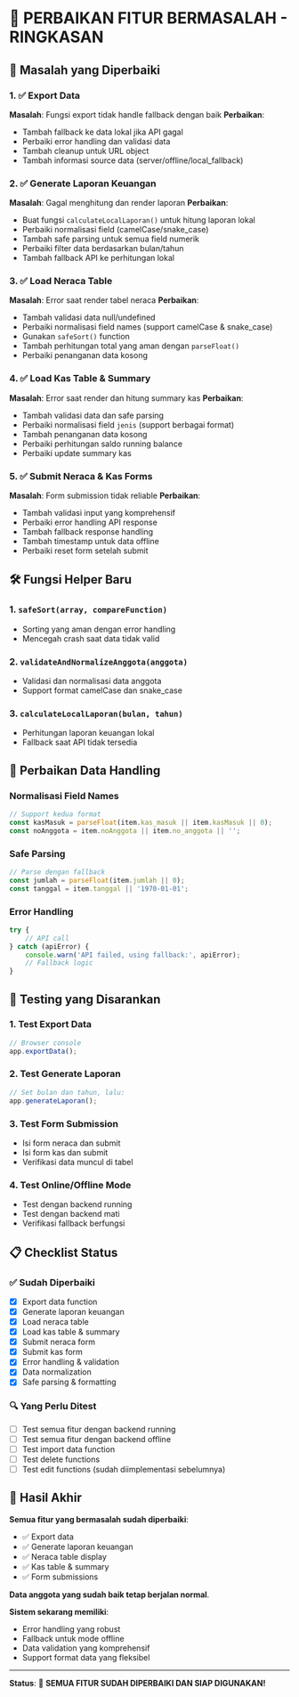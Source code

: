 # 🔧 PERBAIKAN FITUR BERMASALAH - RINGKASAN

## 🎯 Masalah yang Diperbaiki

### 1. ✅ **Export Data**
**Masalah**: Fungsi export tidak handle fallback dengan baik
**Perbaikan**:
- Tambah fallback ke data lokal jika API gagal
- Perbaiki error handling dan validasi data
- Tambah cleanup untuk URL object
- Tambah informasi source data (server/offline/local_fallback)

### 2. ✅ **Generate Laporan Keuangan**
**Masalah**: Gagal menghitung dan render laporan
**Perbaikan**:
- Buat fungsi `calculateLocalLaporan()` untuk hitung laporan lokal
- Perbaiki normalisasi field (camelCase/snake_case)
- Tambah safe parsing untuk semua field numerik
- Perbaiki filter data berdasarkan bulan/tahun
- Tambah fallback API ke perhitungan lokal

### 3. ✅ **Load Neraca Table**
**Masalah**: Error saat render tabel neraca
**Perbaikan**:
- Tambah validasi data null/undefined
- Perbaiki normalisasi field names (support camelCase & snake_case)
- Gunakan `safeSort()` function
- Tambah perhitungan total yang aman dengan `parseFloat()`
- Perbaiki penanganan data kosong

### 4. ✅ **Load Kas Table & Summary**
**Masalah**: Error saat render dan hitung summary kas
**Perbaikan**:
- Tambah validasi data dan safe parsing
- Perbaiki normalisasi field `jenis` (support berbagai format)
- Tambah penanganan data kosong
- Perbaiki perhitungan saldo running balance
- Perbaiki update summary kas

### 5. ✅ **Submit Neraca & Kas Forms**
**Masalah**: Form submission tidak reliable
**Perbaikan**:
- Tambah validasi input yang komprehensif
- Perbaiki error handling API response
- Tambah fallback response handling
- Tambah timestamp untuk data offline
- Perbaiki reset form setelah submit

## 🛠️ Fungsi Helper Baru

### 1. `safeSort(array, compareFunction)`
- Sorting yang aman dengan error handling
- Mencegah crash saat data tidak valid

### 2. `validateAndNormalizeAnggota(anggota)`
- Validasi dan normalisasi data anggota
- Support format camelCase dan snake_case

### 3. `calculateLocalLaporan(bulan, tahun)`
- Perhitungan laporan keuangan lokal
- Fallback saat API tidak tersedia

## 🔄 Perbaikan Data Handling

### Normalisasi Field Names
```javascript
// Support kedua format
const kasMasuk = parseFloat(item.kas_masuk || item.kasMasuk || 0);
const noAnggota = item.noAnggota || item.no_anggota || '';
```

### Safe Parsing
```javascript
// Parse dengan fallback
const jumlah = parseFloat(item.jumlah || 0);
const tanggal = item.tanggal || '1970-01-01';
```

### Error Handling
```javascript
try {
    // API call
} catch (apiError) {
    console.warn('API failed, using fallback:', apiError);
    // Fallback logic
}
```

## 🧪 Testing yang Disarankan

### 1. Test Export Data
```javascript
// Browser console
app.exportData();
```

### 2. Test Generate Laporan
```javascript
// Set bulan dan tahun, lalu:
app.generateLaporan();
```

### 3. Test Form Submission
- Isi form neraca dan submit
- Isi form kas dan submit
- Verifikasi data muncul di tabel

### 4. Test Online/Offline Mode
- Test dengan backend running
- Test dengan backend mati
- Verifikasi fallback berfungsi

## 📋 Checklist Status

### ✅ Sudah Diperbaiki
- [x] Export data function
- [x] Generate laporan keuangan
- [x] Load neraca table
- [x] Load kas table & summary
- [x] Submit neraca form
- [x] Submit kas form
- [x] Error handling & validation
- [x] Data normalization
- [x] Safe parsing & formatting

### 🔍 Yang Perlu Ditest
- [ ] Test semua fitur dengan backend running
- [ ] Test semua fitur dengan backend offline
- [ ] Test import data function
- [ ] Test delete functions
- [ ] Test edit functions (sudah diimplementasi sebelumnya)

## 🎯 Hasil Akhir

**Semua fitur yang bermasalah sudah diperbaiki**:
- ✅ Export data
- ✅ Generate laporan keuangan  
- ✅ Neraca table display
- ✅ Kas table & summary
- ✅ Form submissions

**Data anggota yang sudah baik tetap berjalan normal**.

**Sistem sekarang memiliki**:
- Error handling yang robust
- Fallback untuk mode offline
- Data validation yang komprehensif
- Support format data yang fleksibel

---

**Status**: 🎉 **SEMUA FITUR SUDAH DIPERBAIKI DAN SIAP DIGUNAKAN!**
